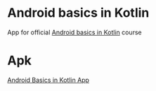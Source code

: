 # Android basics in Kotlin
App for official [Android basics in Kotlin](https://developer.android.com/courses/android-basics-kotlin/course) course

# Apk
[Android Basics in Kotlin App](https://github.com/aungk000/android-basics-in-kotlin/blob/main/release/android-basics.apk)
